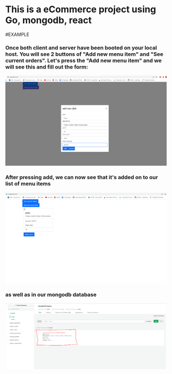 # This is a eCommerce project using Go, mongodb, react

#EXAMPLE
### Once both client and server have been booted on your local host. You will see 2 buttons of "Add new menu item" and "See current orders". Let's press the "Add new menu item" and we will see this and fill out the form:

![alt text](https://github.com/hyunsoo3075/goProject/blob/master/pictures/Adding_menu_item.PNG)

### After pressing add, we can now see that it's added on to our list of menu items

![alt text](https://github.com/hyunsoo3075/goProject/blob/master/pictures/display_added_item.PNG)

### as well as in our mongodb database

![alt text](https://github.com/hyunsoo3075/goProject/blob/master/pictures/mongodb_added_item.PNG)




